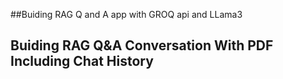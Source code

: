 ##Buiding RAG Q and A app with GROQ api and LLama3 

## Buiding RAG  Q&A Conversation With PDF Including Chat History
